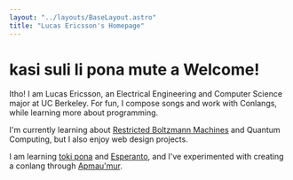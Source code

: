 ```yaml
---
layout: "../layouts/BaseLayout.astro"
title: "Lucas Ericsson's Homepage"
---
```

<h1> <span class="tokipona" lang="tok"> kasi suli li pona mute a</span> Welcome!</h1>

Itho! I am Lucas Ericsson, an Electrical Engineering and Computer Science major at UC Berkeley.
For fun, I compose songs and work with Conlangs, while learning more about programming.

I'm currently learning about [Restricted Boltzmann Machines](/programming/restricted-boltzmann-machine) and Quantum Computing, but I also enjoy
web design projects.

I am learning [toki pona](https://tokipona.org/) and [Esperanto](https://en.wikipedia.org/wiki/Esperanto), 
and I've experimented with creating a conlang through [Apmau'mur](/language/apmaumur).
